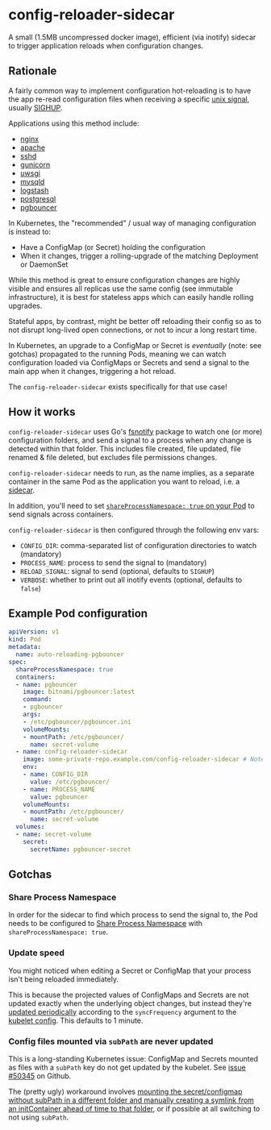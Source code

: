 # config-reloader-sidecar

A small (1.5MB uncompressed docker image), efficient (via inotify) sidecar to trigger application reloads when configuration changes.

## Rationale

A fairly common way to implement configuration hot-reloading is to have the app re-read configuration files when receiving a specific [unix signal](https://en.wikipedia.org/wiki/Signal_(IPC)), usually [SIGHUP](https://en.wikipedia.org/wiki/SIGHUP).

Applications using this method include:
- [nginx](https://nginx.org/en/docs/control.html)
- [apache](https://httpd.apache.org/docs/2.4/stopping.html#hup)
- [sshd](https://apple.stackexchange.com/questions/88598/how-to-have-sshd-re-read-its-config-file-without-killing-ssh-connections)
- [gunicorn](https://docs.gunicorn.org/en/stable/signals.html)
- [uwsgi](https://uwsgi-docs.readthedocs.io/en/latest/Management.html)
- [mysqld](https://dev.mysql.com/doc/refman/8.0/en/unix-signal-response.html)
- [logstash](https://www.elastic.co/guide/en/logstash/current/reloading-config.html)
- [postgresql](https://www.postgresql.org/docs/current/app-pg-ctl.html)
- [pgbouncer](https://www.pgbouncer.org/usage.html#signals)

In Kubernetes, the "recommended" / usual way of managing configuration is instead to:
- Have a ConfigMap (or Secret) holding the configuration
- When it changes, trigger a rolling-upgrade of the matching Deployment or DaemonSet

While this method is great to ensure configuration changes are highly visible and ensures all replicas use the same config (see immutable infrastructure), it is best for stateless apps which can easily handle rolling upgrades.

Stateful apps, by contrast, might be better off reloading their config so as to not disrupt long-lived open connections, or not to incur a long restart time.

In Kubernetes, an upgrade to a ConfigMap or Secret is _eventually_ (note: see gotchas) propagated to the running Pods, meaning we can watch configuration loaded via ConfigMaps or Secrets and send a signal to the main app when it changes, triggering a hot reload.

The `config-reloader-sidecar` exists specifically for that use case!

## How it works

`config-reloader-sidecar` uses Go's [fsnotify](https://pkg.go.dev/gopkg.in/fsnotify.v1) package to watch one (or more) configuration folders, and send a signal to a process when any change is detected within that folder. This includes file created, file updated, file renamed & file deleted, but excludes file permissions changes.

`config-reloader-sidecar` needs to run, as the name implies, as a separate container in the same Pod as the application you want to reload, i.e. a [sidecar](https://kubernetes.io/docs/concepts/workloads/pods/#using-pods).

In addition, you'll need to set [`shareProcessNamespace: true` on your Pod](https://kubernetes.io/docs/tasks/configure-pod-container/share-process-namespace/) to send signals across containers.

`config-reloader-sidecar` is then configured through the following env vars:
- `CONFIG_DIR`: comma-separated list of configuration directories to watch (mandatory)
- `PROCESS_NAME`: process to send the signal to (mandatory)
- `RELOAD_SIGNAL`: signal to send (optional, defaults to `SIGHUP`)
- `VERBOSE`: whether to print out all inotify events (optional, defaults to `false`)

## Example Pod configuration

```yaml
apiVersion: v1
kind: Pod
metadata:
  name: auto-reloading-pgbouncer
spec:
  shareProcessNamespace: true
  containers:
  - name: pgbouncer
    image: bitnami/pgbouncer:latest
    command:
    - pgbouncer
    args:
    - /etc/pgbouncer/pgbouncer.ini
    volumeMounts:
    - mountPath: /etc/pgbouncer/
      name: secret-volume
  - name: config-reloader-sidecar
    image: some-private-repo.example.com/config-reloader-sidecar # Note: this isn't yet available on the Docker hub!
    env:
    - name: CONFIG_DIR
      value: /etc/pgbouncer/
    - name: PROCESS_NAME
      value: pgbouncer
    volumeMounts:
    - mountPath: /etc/pgbouncer/
      name: secret-volume
  volumes:
  - name: secret-volume
    secret:
      secretName: pgbouncer-secret
```

## Gotchas

### Share Process Namespace

In order for the sidecar to find which process to send the signal to, the Pod needs to be configured to [Share Process Namespace](https://kubernetes.io/docs/tasks/configure-pod-container/share-process-namespace/) with `shareProcessNamespace: true`.

### Update speed

You might noticed when editing a Secret or ConfigMap that your process isn't being reloaded immediately.

This is because the projected values of ConfigMaps and Secrets are not updated exactly when the underlying object changes, but instead they're [updated periodically](https://kubernetes.io/docs/tasks/configure-pod-container/configure-pod-configmap/#mounted-configmaps-are-updated-automatically) according to the `syncFrequency` argument to the [kubelet config](https://kubernetes.io/docs/reference/config-api/kubelet-config.v1beta1/). This defaults to 1 minute.

### Config files mounted via `subPath` are never updated

This is a long-standing Kubernetes issue: ConfigMap and Secrets mounted as files with a `subPath` key do not get updated by the kubelet. See [issue #50345](https://github.com/kubernetes/kubernetes/issues/50345) on Github.

The (pretty ugly) workaround involves [mounting the secret/configmap without subPath in a different folder and manually creating a symlink from an initContainer ahead of time to that folder](https://github.com/kubernetes/kubernetes/issues/50345#issuecomment-400647420), or if possible at all switching to not using `subPath`.
